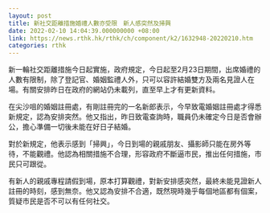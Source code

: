 ```yaml
---
layout: post
title: 新社交距離措施婚禮人數亦受限　新人感突然及掃興
date: 2022-02-10 14:04:39.000000000 +08:00
link: https://news.rthk.hk/rthk/ch/component/k2/1632948-20220210.htm
categories: rthk
---
```


新一輪社交距離措施今日起實施，政府規定，今日起至2月23日期間，出席婚禮的人數有限制，除了登記官、婚姻監禮人外，只可以容許結婚雙方及兩名見證人在場。有關安排昨日在政府的網站仍未載列，直至早上才有更新資料。

在尖沙咀的婚姻註冊處，有剛註冊完的一名新郎表示，今早致電婚姻註冊處才得悉新規定，認為安排突然。他又指出，昨日致電查詢時，職員仍未確定今日是否會辦公，擔心準備一切後未能在好日子結婚。

對於新規定，他表示感到「掃興」，今日到場的親戚朋友、攝影師只能在房外等待，不能觀禮。他認為相關措施不合理，形容政府不斷逼市民，推出任何措施，市民只可跟從。

有新人的親戚專程請假到場，原本打算觀禮，對新安排感突然，最終未能見證新人註冊的時刻，感到無奈。他又認為安排不合適，既然現時幾乎每個地區都有個案，質疑市民是否不可以有任何社交。
